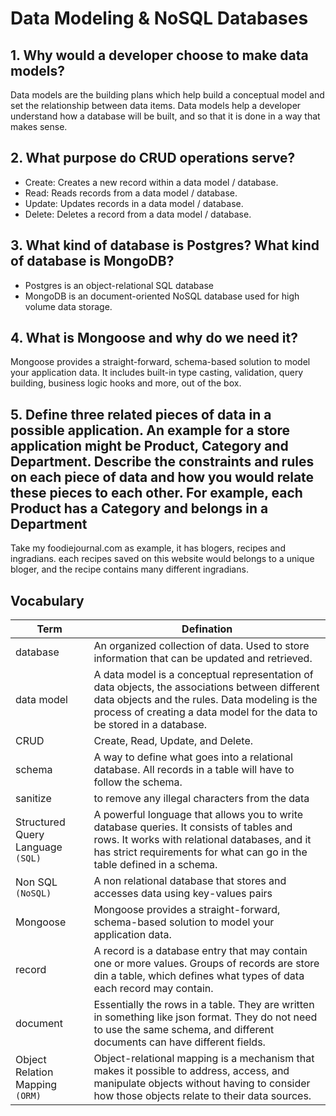 # Data Modeling & NoSQL Databases

## 1. Why would a developer choose to make data models?

Data models are the building plans which help build a conceptual model and set the relationship between data items. Data models help a developer understand how a database will be built, and so that it is done in a way that makes sense.

## 2. What purpose do CRUD operations serve?

- Create: Creates a new record within a data model / database.
- Read: Reads records from a data model / database.
- Update: Updates records in a data model / database.
- Delete: Deletes a record from a data model / database.

## 3. What kind of database is Postgres? What kind of database is MongoDB?

- Postgres is an object-relational SQL database
- MongoDB is an document-oriented NoSQL database used for high volume data storage.
  
## 4. What is Mongoose and why do we need it?

Mongoose provides a straight-forward, schema-based solution to model your application data. It includes built-in type casting, validation, query building, business logic hooks and more, out of the box.

## 5. Define three related pieces of data in a possible application. An example for a store application might be Product, Category and Department. Describe the constraints and rules on each piece of data and how you would relate these pieces to each other. For example, each Product has a Category and belongs in a Department

Take my foodiejournal.com as example, it has blogers, recipes and ingradians. each recipes saved on this website would belongs to a unique bloger, and the recipe contains many different ingradians.

## Vocabulary

|Term|Defination|
|---|---|
|database|An organized collection of data. Used to store information that can be updated and retrieved.|
|data model|A data model is a conceptual representation of data objects, the associations between different data objects and the rules. Data modeling is the process of creating a data model for the data to be stored in a database.|
|CRUD|Create, Read, Update, and Delete.|
|schema|A way to define what goes into a relational database. All records in a table will have to follow the schema.|
|sanitize|to remove any illegal characters from the data|
|Structured Query Language `(SQL)`|A powerful longuage that allows you to write database queries. It consists of tables and rows. It works with relational databases, and it has strict requirements for what can go in the table defined in a schema.|
|Non SQL `(NoSQL)`|A non relational database that stores and accesses data using key-values pairs|
|Mongoose|Mongoose provides a straight-forward, schema-based solution to model your application data.|
|record|A record is a database entry that may contain one or more values. Groups of records are store din a table, which defines what types of data each record may contain.|
|document|Essentially the rows in a table. They are written in something like json format. They do not need to use the same schema, and different documents can have different fields. |
|Object Relation Mapping `(ORM)`|Object-relational mapping is a mechanism that makes it possible to address, access, and manipulate objects without having to consider how those objects relate to their data sources.|
